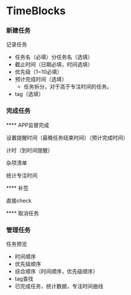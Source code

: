 # TimeBlocks

### 新建任务

记录任务

* 任务名（必填）分任务名（选填）
* 截止时间（日期必填，时间选填）
* 优先级（1~10必填）
* 预计完成时间（选填）
  * 任务拆分，对于高于专注时间的任务。
* tag（选填）

### 完成任务

**** APP监督完成 

设置提醒时间（最晚任务结束时间）（预计完成时间）

计时（到时间提醒）

杂项清单

统计专注时间

**** 补签

直接check

**** 取消任务

### 管理任务

任务预览

* 时间顺序
* 优先级顺序
* 综合顺序（时间顺序，优先级顺序）
* tag查找
* 已完成任务，统计数据，专注时间曲线

